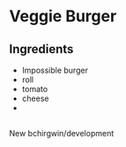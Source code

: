 # Veggie Burger

## Ingredients
- Impossible burger
- roll
- tomato
- cheese
- 

## 

New bchirgwin/development 
